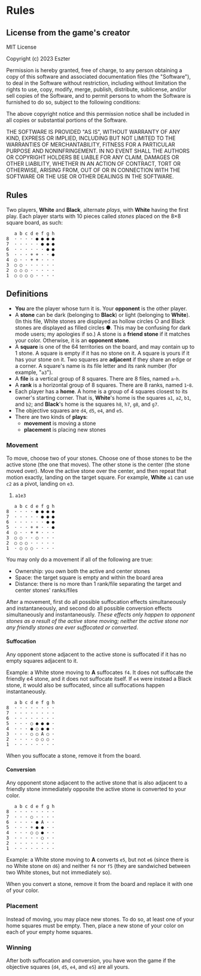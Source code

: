 # Rules

## License from the game's creator

MIT License

Copyright (c) 2023 Eszter

Permission is hereby granted, free of charge, to any person obtaining a copy
of this software and associated documentation files (the "Software"), to deal
in the Software without restriction, including without limitation the rights
to use, copy, modify, merge, publish, distribute, sublicense, and/or sell
copies of the Software, and to permit persons to whom the Software is
furnished to do so, subject to the following conditions:

The above copyright notice and this permission notice shall be included in all
copies or substantial portions of the Software.

THE SOFTWARE IS PROVIDED "AS IS", WITHOUT WARRANTY OF ANY KIND, EXPRESS OR
IMPLIED, INCLUDING BUT NOT LIMITED TO THE WARRANTIES OF MERCHANTABILITY,
FITNESS FOR A PARTICULAR PURPOSE AND NONINFRINGEMENT. IN NO EVENT SHALL THE
AUTHORS OR COPYRIGHT HOLDERS BE LIABLE FOR ANY CLAIM, DAMAGES OR OTHER
LIABILITY, WHETHER IN AN ACTION OF CONTRACT, TORT OR OTHERWISE, ARISING FROM,
OUT OF OR IN CONNECTION WITH THE SOFTWARE OR THE USE OR OTHER DEALINGS IN THE
SOFTWARE.


## Rules

Two players, **White** and **Black**, alternate _plays_, with **White** having the first play. Each player starts with 10 pieces called _stones_ placed on the 8×8 square board, as such:

```
   a b c d e f g h
8  · · · · ● ● ● ●
7  · · · · · ● ● ●
6  · · · · · · ● ●
5  · · · + + · · ●
4  ○ · · + + · · ·
3  ○ ○ · · · · · ·
2  ○ ○ ○ · · · · ·
1  ○ ○ ○ ○ · · · ·
```

## Definitions

- **You** are the player whose turn it is. Your **opponent** is the other player.
- A **stone** can be dark (belonging to **Black**) or light (belonging to **White**). (In this file, White stones are displayed as hollow circles ○ and Black stones are displayed as filled circles ●. This may be confusing for dark mode users; my apologies if so.) A stone is a **friend stone** if it matches your color. Otherwise, it is an **opponent stone**. 
- A **square** is one of the 64 territories on the board, and may contain up to 1 stone. A square is empty if it has no stone on it. A square is yours if it has your stone on it. Two squares are **adjacent** if they share an edge or a corner. A square's name is its file letter and its rank number (for example, "`a3`").
- A **file** is a vertical group of 8 squares. There are 8 files, named `a`-`h`.
- A **rank** is a horizontal group of 8 squares. There are 8 ranks, named `1`-`8`.
- Each player has a **home**. A home is a group of 4 squares closest to its owner's starting corner. That is, **White**'s home is the squares `a1`, `a2`, `b1`, and `b2`; and **Black**'s home is the squares `h8`, `h7`, `g8`, and `g7`.
- The objective squares are `d4`, `d5`, `e4`, and `e5`.
- There are two kinds of **plays**:
    - **movement** is moving a stone
    - **placement** is placing new stones

### Movement

To move, choose two of your stones. Choose one of those stones to be the active stone (the one that moves). The other stone is the center (the stone moved over). Move the active stone over the center, and then repeat that motion exactly, landing on the target square. For example, **White** `a1` can use `c2` as a pivot, landing on `e3`.

1. `a1e3`

```
   a b c d e f g h
8  · · · · ● ● ● ●
7  · · · · · ● ● ●
6  · · · · · · ● ●
5  · · · + + · · ●
4  ○ · · + + · · ·
3  ○ ○ · · ○ · · ·
2  ○ ○ ○ · · · · ·
1  · ○ ○ ○ · · · ·
```

You may only do a movement if all of the following are true:
- Ownership: you own both the active and center stones
- Space: the target square is empty and within the board area
- Distance: there is no more than 1 rank/file separating the target and center stones' ranks/files

After a movement, first do all possible suffocation effects simultaneously and instantaneously, and second do all possible conversion effects simultaneously and instantaneously. *These effects only happen to opponent stones as a result of the active stone moving; neither the active stone nor any friendly stones are ever suffocated or converted*.

#### Suffocation

Any opponent stone adjacent to the active stone is suffocated if it has no empty squares adjacent to it.

Example: a White stone moving to **A** suffocates `f4`. It does not suffocate the friendly e4 stone, and it does not suffocate itself. If `e4` were instead a Black stone, it would also be suffocated, since all suffocations happen instantaneously.

```
   a b c d e f g h
8  · · · · · · · ·
7  · · · · · · · ·
6  · · · · · · · ·
5  · · · ○ ● ● ● ·
4  · · · ● ○ ● ● ·
3  · · · ○ ○ A ○ ·
2  · · · · ○ ○ ○ ·
1  · · · · · · · ·
```

When you suffocate a stone, remove it from the board.

#### Conversion

Any opponent stone adjacent to the active stone that is also adjacent to a friendly stone immediately opposite the active stone is converted to your color.


```
   a b c d e f g h
8  · · · · · · · ·
7  · · · ○ · · · ·
6  · · · · ● A · ·
5  · · · + ● ● · ·
4  · · · ○ ○ ● · ·
3  · · · · · ○ · ·
2  · · · · · · · ·
1  · · · · · · · ·
```

Example: a White stone moving to **A** converts `e5`, but not `e6` (since there is no White stone on `d6`) and neither `f4` nor `f5` (they are sandwiched between two White stones, but not immediately so).

When you convert a stone, remove it from the board and replace it with one of your color.


### Placement

Instead of moving, you may place new stones. To do so, at least one of your home squares must be empty. Then, place a new stone of your color on each of your empty home squares.

### Winning

After both suffocation and conversion, you have won the game if the objective squares (`d4`, `d5`, `e4`, and `e5`) are all yours.
